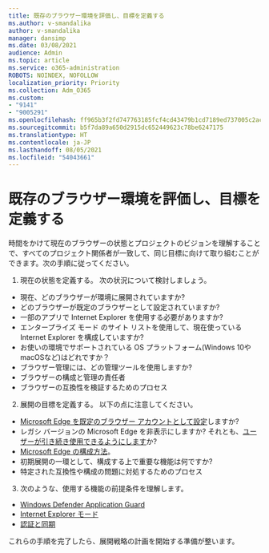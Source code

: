 ```yaml
---
title: 既存のブラウザー環境を評価し、目標を定義する
ms.author: v-smandalika
author: v-smandalika
manager: dansimp
ms.date: 03/08/2021
audience: Admin
ms.topic: article
ms.service: o365-administration
ROBOTS: NOINDEX, NOFOLLOW
localization_priority: Priority
ms.collection: Adm_O365
ms.custom:
- "9141"
- "9005291"
ms.openlocfilehash: ff965b3f2fd747763185fcf4cd43479b1cd7189ed737005c2aca4a723df135cb
ms.sourcegitcommit: b5f7da89a650d2915dc652449623c78be6247175
ms.translationtype: HT
ms.contentlocale: ja-JP
ms.lasthandoff: 08/05/2021
ms.locfileid: "54043661"
---
```

# <a name="evaluate-your-existing-browser-environment-and-define-goals"></a>既存のブラウザー環境を評価し、目標を定義する

時間をかけて現在のブラウザーの状態とプロジェクトのビジョンを理解することで、すべてのプロジェクト関係者が一致して、同じ目標に向けて取り組むことができます。次の手順に従ってください。

1. 現在の状態を定義する。 次の状況について検討しましょう。
- 現在、どのブラウザーが環境に展開されていますか?
- どのブラウザーが既定のブラウザーとして設定されていますか?
- 一部のアプリで Internet Explorer を使用する必要がありますか?
- エンタープライズ モード のサイト リストを使用して、現在使っている Internet Explorer を構成していますか?
- お使いの環境でサポートされている OS プラットフォーム(Windows 10やmacOSなど)はどれですか？ 
- ブラウザー管理には、どの管理ツールを使用しますか?
- ブラウザーの構成と管理の責任者
- ブラウザーの互換性を検証するためのプロセス
2. 展開の目標を定義する。 以下の点に注意してください。
- [Microsoft Edge を既定のブラウザー アカウントとして設定](https://docs.microsoft.com/DeployEdge/edge-default-browser)しますか?
- レガシ バージョンの Microsoft Edge を非表示にしますか? それとも、[ユーザーが引き続き使用できるようにします](https://docs.microsoft.com/DeployEdge/microsoft-edge-sysupdate-access-old-edge)か?
- [Microsoft Edge の構成方法](https://docs.microsoft.com/DeployEdge/configure-microsoft-edge)。
- 初期展開の一環として、構成する上で重要な機能は何ですか?
- 特定された互換性や構成の問題に対処するためのプロセス
3. 次のような、使用する機能の前提条件を理解します。
- [Windows Defender Application Guard](https://docs.microsoft.com/windows/security/threat-protection/microsoft-defender-application-guard/reqs-md-app-guard)
- [Internet Explorer モード](https://docs.microsoft.com/DeployEdge/edge-ie-mode)
- [認証と同期](https://docs.microsoft.com/DeployEdge/microsoft-edge-security-identity)

これらの手順を完了したら、展開戦略の計画を開始する準備が整います。
